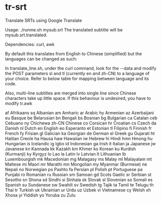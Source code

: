 # tr-srt
Translate SRTs using Google Translate

Usage: ./runme.sh mysub.srt 
The translated subtitle will be mysub.srt.translated.

Dependencies: curl, awk 

By default this translates from English to Chinese (simplified) but the
languages can be changed as such:

In translate_line.sh, under the curl command, look for the --data and modify
the POST parameters sl and tl (currently en and zh-CN) to a language of your
choice. Refer to below table for mapping between language and its code. 

Also, multi-line subtitles are merged into single line since Chinese characters
take up little space. If this behaviour is undesired, you have to modify tr.awk

af Afrikaans
sq Albanian
am Amharic
ar Arabic
hy Armenian
az Azerbaijani
eu Basque
be Belarusian
bn Bengali
bs Bosnian
bg Bulgarian
ca Catalan
ceb Cebuano
ny Chichewa
zh-CN Chinese
co Corsican
hr Croatian
cs Czech
da Danish
nl Dutch
en English
eo Esperanto
et Estonian
tl Filipino
fi Finnish
fr French
fy Frisian
gl Galician
ka Georgian
de German
el Greek
gu Gujarati
ht Haitian Creole
ha Hausa
haw Hawaiian
iw Hebrew
hi Hindi
hmn Hmong
hu Hungarian
is Icelandic
ig Igbo
id Indonesian
ga Irish
it Italian
ja Japanese
jw Javanese
kn Kannada
kk Kazakh
km Khmer
ko Korean
ku Kurdish (Kurmanji)
ky Kyrgyz
lo Lao
la Latin
lv Latvian
lt Lithuanian
lb Luxembourgish
mk Macedonian
mg Malagasy
ms Malay
ml Malayalam
mt Maltese
mi Maori
mr Marathi
mn Mongolian
my Myanmar (Burmese)
ne Nepali
no Norwegian
ps Pashto
fa Persian
pl Polish
pt Portuguese
pa Punjabi
ro Romanian
ru Russian
sm Samoan
gd Scots Gaelic
sr Serbian
st Sesotho
sn Shona
sd Sindhi
si Sinhala
sk Slovak
sl Slovenian
so Somali
es Spanish
su Sundanese
sw Swahili
sv Swedish
tg Tajik
ta Tamil
te Telugu
th Thai
tr Turkish
uk Ukrainian
ur Urdu
uz Uzbek
vi Vietnamese
cy Welsh
xh Xhosa
yi Yiddish
yo Yoruba
zu Zulu
